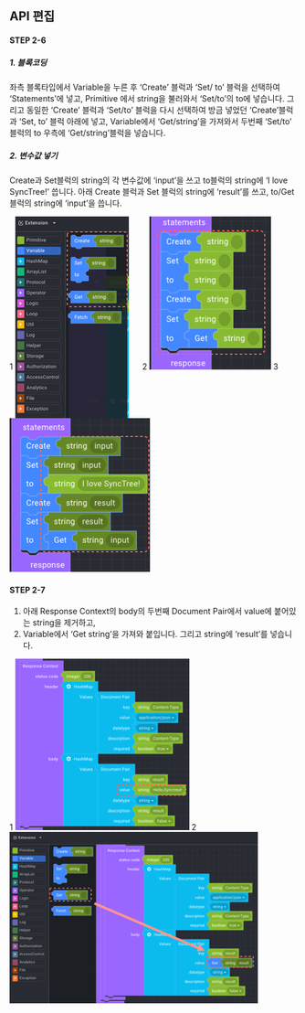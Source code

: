 ## API 편집

#### STEP 2-6

##### 1. 블록코딩

좌측 블록타입에서 Variable을 누른 후 ‘Create’ 블럭과 ‘Set/ to’ 블럭을 선택하여 ‘Statements’에 넣고,
Primitive 에서 string을 불러와서 ‘Set/to’의 to에 넣습니다.
그리고 동일한 ‘Create’ 블럭과 ‘Set/to’ 블럭을 다시 선택하여 방금 넣었던 ‘Create’블럭과 ‘Set, to’ 블럭 아래에 넣고,
Variable에서 ‘Get/string’을 가져와서 두번째 ‘Set/to’ 블럭의 to 우측에 ‘Get/string’블럭을 넣습니다.

##### 2. 변수값 넣기

Create과 Set블럭의 string의 각 변수값에 ‘input’을 쓰고 to블럭의 string에 ‘I love SyncTree!’ 씁니다.
아래 Create 블럭과 Set 블럭의 string에 ‘result’를 쓰고, to/Get 블럭의 string에 ‘input’을 씁니다.

<div class='img-container'>
    <span style='top: -34px;left: 0px;'>1</span>
    <img src='../../img/howtouse/step2-6-1.png' style='margin-right: 20px;vertical-align: top;' />
    <span style='top: -34px;left: 223px;'>2</span>
    <img src='../../img/howtouse/step2-6-2.png' style='right: -61px;top: 113px;'/>
    <span style='top: 135px;left: -22px;'>3</span>
    <img src='../../img/howtouse/step2-6-3.png' style='right: -61px;top: 113px;'/>
</div>

#### STEP 2-7

1. 아래 Response Context의 body의 두번째 Document Pair에서 value에 붙어있는 string을 제거하고,
2. Variable에서 ‘Get string’을 가져와 붙입니다. 그리고 string에 ‘result’를 넣습니다.

<div class='img-container'>
    <span style='top: -36px;left: 0px;'>1</span>
    <img src='../../img/howtouse/step2-7-1.png' style='height: 300px;' />
    <span style='top: -36px;left: 309px;'>2</span>
    <img src='../../img/howtouse/step2-7-2.png' style='height: 300px;' />
</div>
